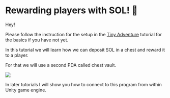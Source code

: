 # Rewarding players with SOL! 📝

Hey!

Please follow the instruction for the setup in the [Tiny Adventure](/tutorials/tiny-adventure) tutorial for the basics if you have not yet.

In this tutorial we will learn how we can deposit SOL in a chest and reward it to a player.

For that we will use a second PDA called chest vault.

![](thumbnail.jpg)

In later tutorials I will show you how to connect to this program from within Unity game engine.
